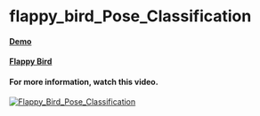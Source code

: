# flappy_bird_Pose_Classification
#### [Demo](https://ghassen1302.github.io/machine_learning_games/Flappy_Bird_PoseNet/Flappy_Bird_and_Pose_Classification/)
#### [Flappy Bird](https://github.com/CodingTrain/Flappy-Bird-Clone)
#### For more information, watch this video.
[![Flappy_Bird_Pose_Classification](http://img.youtube.com/vi/Hli756nRNo0/0.jpg)](https://www.youtube.com/watch?v=Hli756nRNo0 "Flappy Bird - Pose Classification")
